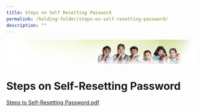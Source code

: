 ```yaml
---
title: Steps on Self Resetting Password
permalink: /holding-folder/steps-on-self-resetting-password/
description: ""
---
```

![](/images/Banner.jpg)

Steps on Self-Resetting Password
================================

[Steps to Self-Resetting Password.pdf](/files/Steps%20to%20Self-Resetting%20Password.pdf)
